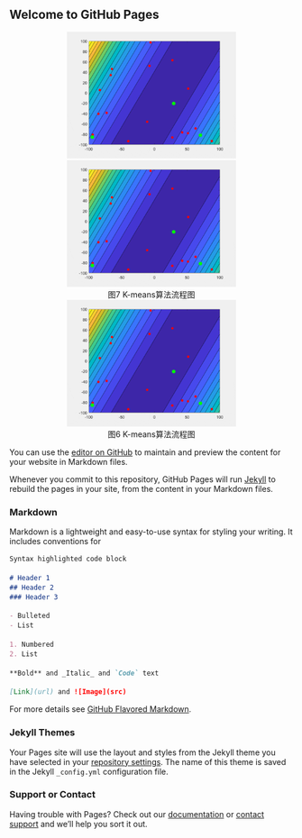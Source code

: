 ## Welcome to GitHub Pages



<tr>
    <td><center>
    <img src="images/gif/test_F1.gif" width="300" alt="F1" /><img src="images/gif/test_F1.gif" width="300" alt="F1" />
    </center>
    <center>
    图7 K-means算法流程图
    </center></td> 
    <td><center>
    <img src="images/gif/test_F1.gif" width="300" alt="F1" />
    </center>
    <center>
    图6 K-means算法流程图
    </center></td> 
<tr>





You can use the [editor on GitHub](https://github.com/Spacewe-outlook/PPE/edit/master/README.md) to maintain and preview the content for your website in Markdown files.

Whenever you commit to this repository, GitHub Pages will run [Jekyll](https://jekyllrb.com/) to rebuild the pages in your site, from the content in your Markdown files.

### Markdown

Markdown is a lightweight and easy-to-use syntax for styling your writing. It includes conventions for

```markdown
Syntax highlighted code block

# Header 1
## Header 2
### Header 3

- Bulleted
- List

1. Numbered
2. List

**Bold** and _Italic_ and `Code` text

[Link](url) and ![Image](src)
```

For more details see [GitHub Flavored Markdown](https://guides.github.com/features/mastering-markdown/).

### Jekyll Themes

Your Pages site will use the layout and styles from the Jekyll theme you have selected in your [repository settings](https://github.com/Spacewe-outlook/PPE/settings). The name of this theme is saved in the Jekyll `_config.yml` configuration file.

### Support or Contact

Having trouble with Pages? Check out our [documentation](https://help.github.com/categories/github-pages-basics/) or [contact support](https://github.com/contact) and we’ll help you sort it out.
